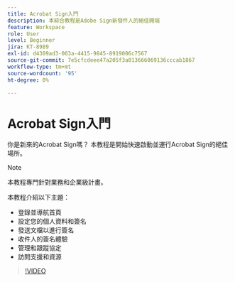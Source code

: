 ```yaml
---
title: Acrobat Sign入門
description: 本綜合教程是Adobe Sign新發件人的絕佳開端
feature: Workspace
role: User
level: Beginner
jira: KT-8989
exl-id: d4309ad3-003a-4415-9845-8919006c7567
source-git-commit: 7e5cfcdeee47a205f3a013666069136cccab1867
workflow-type: tm+mt
source-wordcount: '95'
ht-degree: 0%

---
```


# Acrobat Sign入門

你是新來的Acrobat Sign嗎？ 本教程是開始快速啟動並運行Acrobat Sign的絕佳場所。

>[!NOTE]
>
>本教程專門針對業務和企業級計畫。

本教程介紹以下主題：

* 登錄並導航首頁
* 設定您的個人資料和簽名
* 發送文檔以進行簽名
* 收件人的簽名體驗
* 管理和跟蹤協定
* 訪問支援和資源

>[!VIDEO](https://video.tv.adobe.com/v/3454394?quality=12&learn=on&hidetitle=true&captions=chi_hant)
